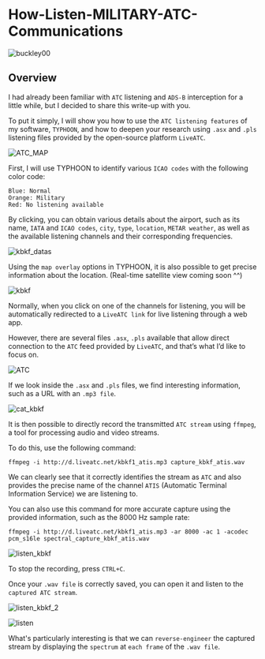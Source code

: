 # How-Listen-MILITARY-ATC-Communications

![buckley00](https://github.com/user-attachments/assets/46bb5bd5-1e03-421c-91d3-b7484c28e0e4)

## Overview
I had already been familiar with `ATC` listening and `ADS-B` interception for a little while, but I decided to share this write-up with you.

To put it simply, I will show you how to use the `ATC listening features` of my software, `TYPHOON`, and how to deepen your research using `.asx` and `.pls` listening files provided by the open-source platform `LiveATC`.

![ATC_MAP](https://github.com/user-attachments/assets/84a04197-cdf8-4f7f-88e6-9d68a514137d)

First, I will use TYPHOON to identify various `ICAO codes` with the following color code:

    Blue: Normal
    Orange: Military
    Red: No listening available

By clicking, you can obtain various details about the airport, such as its name, `IATA` and `ICAO codes`, `city`, `type`, `location`, `METAR weather`, as well as the available listening channels and their corresponding frequencies.

![kbkf_datas](https://github.com/user-attachments/assets/5e6a939f-21df-47bb-82fc-e0a8c0f2c14a)

Using the `map overlay` options in TYPHOON, it is also possible to get precise information about the location. (Real-time satellite view coming soon ^^)

![kbkf](https://github.com/user-attachments/assets/ec15e2f2-7714-4db0-9754-caec4a715189)

Normally, when you click on one of the channels for listening, you will be automatically redirected to a `LiveATC link` for live listening through a web app.

However, there are several files `.asx`, `.pls` available that allow direct connection to the `ATC` feed provided by `LiveATC`, and that’s what I’d like to focus on.

![ATC](https://github.com/user-attachments/assets/ecdcca2d-3f5a-40ba-9e92-ba660fb2524c)

If we look inside the `.asx` and `.pls` files, we find interesting information, such as a URL with an `.mp3 file`.

![cat_kbkf](https://github.com/user-attachments/assets/f6366af4-15aa-4386-8c63-5bb7b3e2c5d4)

It is then possible to directly record the transmitted `ATC stream` using `ffmpeg`, a tool for processing audio and video streams.

To do this, use the following command:

    ffmpeg -i http://d.liveatc.net/kbkf1_atis.mp3 capture_kbkf_atis.wav

We can clearly see that it correctly identifies the stream as `ATC` and also provides the precise name of the channel `ATIS` (Automatic Terminal Information Service) we are listening to.

You can also use this command for more accurate capture using the provided information, such as the 8000 Hz sample rate:

    ffmpeg -i http://d.liveatc.net/kbkf1_atis.mp3 -ar 8000 -ac 1 -acodec pcm_s16le spectral_capture_kbkf_atis.wav

![listen_kbkf](https://github.com/user-attachments/assets/b5bc6598-c67a-4f42-ad57-dd37e3e58107)

To stop the recording, press `CTRL+C`.

Once your `.wav file` is correctly saved, you can open it and listen to the `captured ATC stream`.

![listen_kbkf_2](https://github.com/user-attachments/assets/8378dc9b-16d7-489b-8376-ae1dd14d8f58)

![listen](https://github.com/user-attachments/assets/791fb9d9-34bf-47c8-a6d4-e33807c9cd5d)

What's particularly interesting is that we can `reverse-engineer` the captured stream by displaying the `spectrum` at `each frame` of the `.wav file`.
